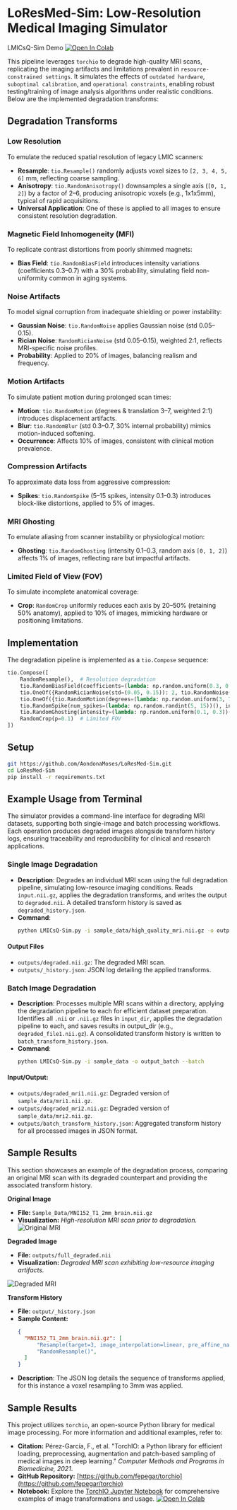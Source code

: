 # LoResMed-Sim: Low-Resolution Medical Imaging Simulator
LMICsQ-Sim Demo [![Open In Colab](https://colab.research.google.com/assets/colab-badge.svg)](https://colab.research.google.com/drive/1q49_Y9pMlXLi9y614JV3ilYjXBTr7Rqc?usp=sharing)

This pipeline leverages `torchio` to degrade high-quality MRI scans, replicating the imaging artifacts and limitations prevalent in `resource-constrained settings`. It simulates the effects of `outdated hardware`, `suboptimal calibration`, and `operational constraints`, enabling robust testing/training of image analysis algorithms under realistic conditions. Below are the implemented degradation transforms:

## Degradation Transforms

### Low Resolution
To emulate the reduced spatial resolution of legacy LMIC scanners:
- **Resample**: `tio.Resample()` randomly adjusts voxel sizes to `[2, 3, 4, 5, 6]` mm, reflecting coarse sampling.
- **Anisotropy**: `tio.RandomAnisotropy()` downsamples a single axis (`[0, 1, 2]`) by a factor of 2–6, producing anisotropic voxels (e.g., 1x1x5mm), typical of rapid acquisitions.
- **Universal Application**: One of these is applied to all images to ensure consistent resolution degradation.

### Magnetic Field Inhomogeneity (MFI)
To replicate contrast distortions from poorly shimmed magnets:
- **Bias Field**: `tio.RandomBiasField` introduces intensity variations (coefficients 0.3–0.7) with a 30% probability, simulating field non-uniformity common in aging systems.

### Noise Artifacts
To model signal corruption from inadequate shielding or power instability:
- **Gaussian Noise**: `tio.RandomNoise` applies Gaussian noise (std 0.05–0.15).
- **Rician Noise**: `RandomRicianNoise` (std 0.05–0.15), weighted 2:1, reflects MRI-specific noise profiles.
- **Probability**: Applied to 20% of images, balancing realism and frequency.

### Motion Artifacts
To simulate patient motion during prolonged scan times:
- **Motion**: `tio.RandomMotion` (degrees & translation 3–7, weighted 2:1) introduces displacement artifacts.
- **Blur**: `tio.RandomBlur` (std 0.3–0.7, 30% internal probability) mimics motion-induced softening.
- **Occurrence**: Affects 10% of images, consistent with clinical motion prevalence.

### Compression Artifacts
To approximate data loss from aggressive compression:
- **Spikes**: `tio.RandomSpike` (5–15 spikes, intensity 0.1–0.3) introduces block-like distortions, applied to 5% of images.

### MRI Ghosting
To emulate aliasing from scanner instability or physiological motion:
- **Ghosting**: `tio.RandomGhosting` (intensity 0.1–0.3, random axis `[0, 1, 2]`) affects 1% of images, reflecting rare but impactful artifacts.

### Limited Field of View (FOV)
To simulate incomplete anatomical coverage:
- **Crop**: `RandomCrop` uniformly reduces each axis by 20–50% (retaining 50% anatomy), applied to 10% of images, mimicking hardware or positioning limitations.

## Implementation

The degradation pipeline is implemented as a `tio.Compose` sequence:

```python
tio.Compose([
    RandomResample(),  # Resolution degradation
    tio.RandomBiasField(coefficients=(lambda: np.random.uniform(0.3, 0.7))(), p=0.3),  # MFI
    tio.OneOf({RandomRicianNoise(std=(0.05, 0.15)): 2, tio.RandomNoise(mean=0, std=(lambda: np.random.uniform(0.05, 0.15))()): 1}, p=0.2),  # Noise
    tio.OneOf({tio.RandomMotion(degrees=(lambda: np.random.uniform(3, 7))(), translation=(lambda: np.random.uniform(3, 7))(), num_transforms=2): 2, tio.RandomBlur(std=(lambda: np.random.uniform(0.3, 0.7))(), p=0.3): 1}, p=0.1),  # Motion
    tio.RandomSpike(num_spikes=(lambda: np.random.randint(5, 15))(), intensity=(lambda: np.random.uniform(0.1, 0.3))(), p=0.05),  # Compression
    tio.RandomGhosting(intensity=(lambda: np.random.uniform(0.1, 0.3))(), axes=(lambda: np.random.randint(0, 3))(), p=0.01),  # Ghosting
    RandomCrop(p=0.1)  # Limited FOV
])
```

## Setup
```bash
git https://github.com/AondonaMoses/LoResMed-Sim.git
cd LoResMed-Sim
pip install -r requirements.txt
```


## Example Usage from Terminal

The simulator provides a command-line interface for degrading MRI datasets, supporting both single-image and batch processing workflows. Each operation produces degraded images alongside transform history logs, ensuring traceability and reproducibility for clinical and research applications.

### Single Image Degradation
- **Description**: Degrades an individual MRI scan using the full degradation pipeline, simulating low-resource imaging conditions. Reads `input.nii.gz`, applies the degradation transforms, and writes the output to `degraded.nii`. A detailed transform history is saved as `degraded_history.json`.
- **Command**:
  ```bash
  python LMICsQ-Sim.py -i sample_data/high_quality_mri.nii.gz -o output/degraded.nii --single
  ```

#### Output Files
- `outputs/degraded.nii.gz`: The degraded MRI scan.
- `outputs/_history.json`: JSON log detailing the applied transforms.

### Batch Image Degradation
- **Description**: Processes multiple MRI scans within a directory, applying the degradation pipeline to each for efficient dataset preparation. Identifies all `.nii` or `.nii.gz` files in `input_dir`, applies the degradation pipeline to each, and saves results in output_dir (e.g., `degraded_file1.nii.gz`). A consolidated transform history is written to `batch_transform_history.json`.
- **Command**:
  ```bash
  python LMICsQ-Sim.py -i sample_data -o output_batch --batch  
  ```
#### Input/Output: 
- `outputs/degraded_mri1.nii.gz`: Degraded version of `sample_data/mri1.nii.gz`.
- `outputs/degraded_mri2.nii.gz`: Degraded version of `sample_data/mri2.nii.gz`.
- `outputs/batch_transform_history.json`: Aggregated transform history for all processed images in JSON format.



## Sample Results
This section showcases an example of the degradation process, comparing an original MRI scan with its degraded counterpart and providing the associated transform history.

**Original Image**
- **File:** `Sample_Data/MNI152_T1_2mm_brain.nii.gz`
- **Visualization:** 
_High-resolution MRI scan prior to degradation._   
![Original MRI](https://github.com/AondonaMoses/LoResMed-Sim/blob/main/Sample_Data/MNI152_T1_2mm_brain.nii.gz)


**Degraded Image**
- **File:** `outputs/full_degraded.nii`
- **Visualization:** 
_Degraded MRI scan exhibiting low-resource imaging artifacts._

![Degraded MRI](https://github.com/AondonaMoses/LoResMed-Sim/blob/main/outputs/full_degraded.nii)


**Transform History**
- **File:** `output/_history.json`
- **Sample Content:** 
  ```json
  {
    "MNI152_T1_2mm_brain.nii.gz": [
        "Resample(target=3, image_interpolation=linear, pre_affine_name=None, scalars_only=False)",
        "RandomResample()",
    ]
  }
  ```
- **Description**: The JSON log details the sequence of transforms applied, for this instance a voxel resampling to 3mm was applied.

## Sample Results
This project utilizes `torchio`, an open-source Python library for medical image processing. For more information and additional examples, refer to:
- **Citation:** Pérez-García, F., et al. "TorchIO: a Python library for efficient loading, preprocessing, augmentation and patch-based sampling of medical images in deep learning." _Computer Methods and Programs in Biomedicine, 2021_.
- **GitHub Repository:** [https://github.com/fepegar/torchio](https://github.com/fepegar/torchio)
- **Notebook:** Explore the [TorchIO Jupyter Notebook](https://github.com/TorchIO-project/torchio/blob/main/tutorials/README.md) for comprehensive examples of image transformations and usage. [![Open In Colab](https://colab.research.google.com/assets/colab-badge.svg)](https://colab.research.google.com/github/TorchIO-project/torchio-notebooks/blob/main/notebooks/Data_preprocessing_and_augmentation_using_TorchIO_a_tutorial.ipynb)






